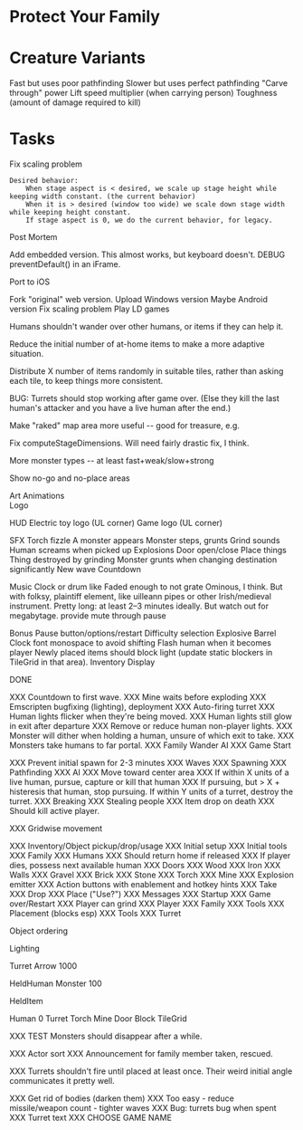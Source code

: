 Protect Your Family
===================

# Creature Variants

Fast but uses poor pathfinding
Slower but uses perfect pathfinding
"Carve through" power
Lift speed multiplier (when carrying person)
Toughness (amount of damage required to kill)

# Tasks

Fix scaling problem

    Desired behavior:
        When stage aspect is < desired, we scale up stage height while keeping width constant. (the current behavior)
        When it is > desired (window too wide) we scale down stage width while keeping height constant.
        If stage aspect is 0, we do the current behavior, for legacy.

Post Mortem

Add embedded version. This almost works, but keyboard doesn't. DEBUG preventDefault() in an iFrame.

Port to iOS

Fork "original" web version.
Upload Windows version
Maybe Android version
Fix scaling problem
Play LD games

Humans shouldn't wander over other humans, or items if they can help it.

Reduce the initial number of at-home items to make a more adaptive situation.

Distribute X number of items randomly in suitable tiles, rather than asking each tile, to keep things more consistent.

BUG: Turrets should stop working after game over. (Else they kill the last human's attacker and you have a live human after the end.)

Make "raked" map area more useful -- good for treasure, e.g.

Fix computeStageDimensions. Will need fairly drastic fix, I think.

More monster types -- at least fast+weak/slow+strong

Show no-go and no-place areas

Art
    Animations    
    Logo

HUD
    Electric toy logo (UL corner)
    Game logo (UL corner)

SFX
    Torch fizzle
    A monster appears
    Monster steps, grunts
    Grind sounds
    Human screams when picked up
    Explosions
    Door open/close
    Place things
    Thing destroyed by grinding
    Monster grunts when changing destination significantly
    New wave
    Countdown

Music
    Clock or drum like
    Faded enough to not grate
    Ominous, I think. But with folksy, plaintiff element, like uilleann pipes or other Irish/medieval instrument.
    Pretty long: at least 2–3 minutes ideally. But watch out for megabytage.
    provide mute through pause

Bonus
    Pause button/options/restart
    Difficulty selection
    Explosive Barrel
    Clock font monospace to avoid shifting
    Flash human when it becomes player
    Newly placed items should block light (update static blockers in TileGrid in that area).
    Inventory Display


DONE

XXX Countdown to first wave.
XXX    Mine waits before exploding
XXX Emscripten bugfixing (lighting), deployment
XXX    Auto-firing turret
XXX Human lights flicker when they're being moved.
XXX Human lights still glow in exit after departure
XXX Remove or reduce human non-player lights.
XXX Monster will dither when holding a human, unsure of which exit to take.
XXX Monsters take humans to far portal.
XXX Family Wander AI
XXX Game Start

XXX Prevent initial spawn for 2-3 minutes
XXX Waves
XXX Spawning
XXX Pathfinding
XXX AI
XXX     Move toward center area
XXX     If within X units of a live human, pursue, capture or kill that human
XXX     If pursuing, but > X + histeresis that human, stop pursuing.
        If within Y units of a turret, destroy the turret.
XXX Breaking
XXX Stealing people
XXX Item drop on death
XXX Should kill active player.


XXX Gridwise movement

XXX Inventory/Object pickup/drop/usage
XXX Initial setup
XXX Initial tools
XXX Family
XXX Humans
XXX Should return home if released
XXX If player dies, possess next available human
XXX Doors
XXX     Wood
XXX     Iron
XXX Walls
XXX     Gravel
XXX     Brick
XXX     Stone
XXX Torch
XXX Mine
XXX     Explosion emitter
XXX Action buttons with enablement and hotkey hints
XXX        Take
XXX        Drop
XXX       Place ("Use?")
XXX Messages
XXX Startup
XXX Game over/Restart
XXX Player can grind
XXX    Player
XXX    Family
XXX    Tools
XXX Placement (blocks esp)
XXX Tools
XXX    Turret


Object ordering

Lighting

Turret Arrow         1000

HeldHuman
Monster             100

HeldItem

Human               0
Turret
Torch
Mine
Door
Block
TileGrid

XXX TEST Monsters should disappear after a while.

XXX Actor sort
XXX Announcement for family member taken, rescued.

XXX Turrets shouldn't fire until placed at least once. Their weird initial angle communicates it pretty well.

XXX Get rid of bodies (darken them)
XXX Too easy - reduce missile/weapon count - tighter waves
XXX Bug: turrets bug when spent
XXX Turret text
XXX CHOOSE GAME NAME

